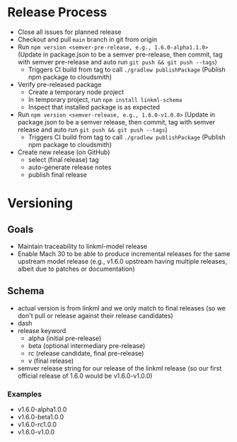 # Release Process

- Close all issues for planned release
- Checkout and pull `main` branch in git from origin
- Run `npm version <semver-pre-release, e.g., 1.6.0-alpha1.1.0>` (Update in package.json to be a semver pre-release, then commit, tag with semver pre-release and auto run `git push && git push --tags`)
  - Triggers CI build from tag to call `./gradlew publishPackage` (Publish npm package to cloudsmith)
- Verify pre-released package
  - Create a temporary node project
  - In temporary project, run `npm install linkml-schema`
  - Inspect that installed package is as expected
- Run `npm version <semver-release, e.g., 1.6.0-v1.0.0>` (Update in package.json to be a semver release, then commit, tag with semver release and auto run `git push && git push --tags`)
  - Triggers CI build from tag to call `./gradlew publishPackage` (Publish npm package to cloudsmith)
- Create new release (on GitHub)
  - select (final release) tag
  - auto-generate release notes
  - publish final release

# Versioning

## Goals

- Maintain traceability to linkml-model release
- Enable Mach 30 to be able to produce incremental releases for the same upstream model release (e.g., v1.6.0 upstream having multiple releases, albeit due to patches or documentation)

## Schema

- actual version is from linkml and we only match to final releases (so we don't pull or release against their release candidates)
- dash
- release keyword
  - alpha (initial pre-release)
  - beta (optional intermediary pre-release)
  - rc (release candidate, final pre-release)
  - v (final release)
- semver release string for our release of the linkml release (so our first official release of 1.6.0 would be v1.6.0-v1.0.0)

### Examples

- v1.6.0-alpha1.0.0
- v1.6.0-beta1.0.0
- v1.6.0-rc1.0.0
- v1.6.0-v1.0.0